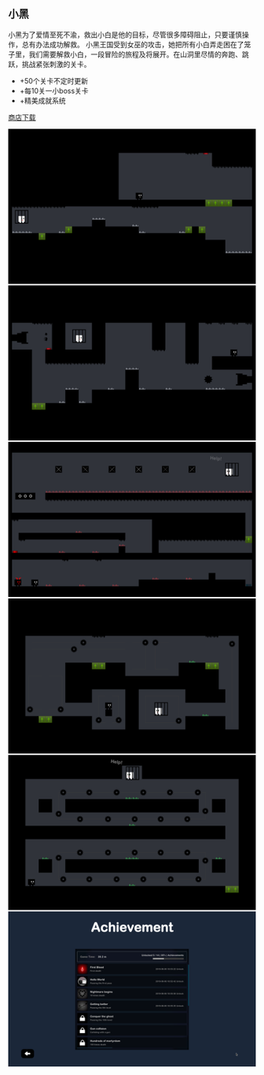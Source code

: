 ## 小黑
小黑为了爱情至死不渝，救出小白是他的目标，尽管很多障碍阻止，只要谨慎操作，总有办法成功解救。
小黑王国受到女巫的攻击，她把所有小白弄走困在了笼子里，我们需要解救小白，一段冒险的旅程及将展开。在山洞里尽情的奔跑、跳跃，挑战紧张刺激的关卡。

* +50个关卡不定时更新
* +每10关一小boss关卡
* +精美成就系统

[商店下载](https://apps.apple.com/cn/app/little-black/id1475455757?mt=12)

![](./1.png)
![](./2.png)
![](./3.png)
![](./4.png)
![](./5.png)
![](./6.png)
